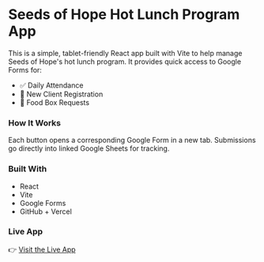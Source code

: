 # Seeds of Hope Hot Lunch Program App

This is a simple, tablet-friendly React app built with Vite to help manage Seeds of Hope's hot lunch program. It provides quick access to Google Forms for:

- ✅ Daily Attendance
- 🧾 New Client Registration
- 🥫 Food Box Requests

### How It Works

Each button opens a corresponding Google Form in a new tab. Submissions go directly into linked Google Sheets for tracking.

### Built With

- React
- Vite
- Google Forms
- GitHub + Vercel

### Live App

👉 [Visit the Live App](https://your-vercel-link.vercel.app)
